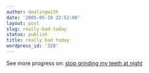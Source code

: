 ```yaml
---
author: dealingwith
date: '2005-05-19 22:52:00'
layout: post
slug: really-bad-today
status: publish
title: really bad today
wordpress_id: '328'
---
```


See more progress on: [stop grinding my teeth at night][1]

   [1]: http://43things.com/people/progress/dealingwith?on=1325

